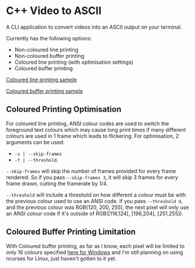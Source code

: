 # C++ Video to ASCII

A CLI application to convert videos into an ASCII output on your terminal.

Currently has the following options:
- Non-coloured line printing
- Non-coloured buffer printing
- Coloured line printing (with optimisation settings)
- Coloured buffer printing

[Coloured line printing sample](https://www.youtube.com/watch?v=H09VKJ3H3Lk)

[Coloured buffer printing sample](https://www.youtube.com/watch?v=KUX2ZvlXs1w)

## Coloured Printing Optimisation
For coloured line printing, ANSI colour codes are used to switch the foreground text colours which may cause long print times if many different colours are used in 1 frame which leads to flickering. For optimisation, 2 arguments can be used: 
- `-s | --skip-frames` 
- `-t | --threshold`.

`--skip-frames` will skip the number of frames provided for every frame rendered. So if you pass `--skip-frames 3`, it will skip 3 frames for every frame drawn, cutting the framerate by 1/4.

`--threshold` will include a threshold on how different a colour must be with the previous colour used to use an ANSI code. If you pass `--threshold 4`, and the previous colour was RGB(120, 200, 255), the next pixel will only use an ANSI colour code if it's outside of RGB([116,124], [196,204], [251,255]). 

## Coloured Buffer Printing Limitation
With Coloured buffer printing, as far as I know, each pixel will be limited to only 16 colours specified [here for Windows](https://learn.microsoft.com/en-us/windows/console/char-info-str) and I'm still planning on using ncurses for Linux, just haven't gotten to it yet.